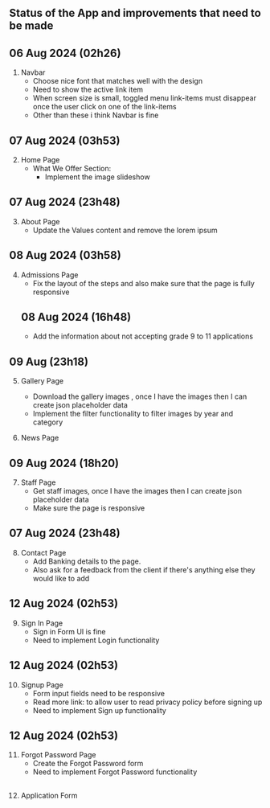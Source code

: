 ## Status of the App and improvements that need to be made

## 06 Aug 2024 (02h26)
1. Navbar
    - Choose nice font that matches well with the design
    - Need to show the active link item
    - When screen size is small, toggled menu link-items must disappear once the user click on one of the link-items
    - Other than these i think Navbar is fine

## 07 Aug 2024 (03h53)
2. Home Page
    - What We Offer Section: 
        - Implement the image slideshow

## 07 Aug 2024 (23h48)
3. About Page
    - Update the Values content and remove the lorem ipsum

## 08 Aug 2024 (03h58)
4. Admissions Page
    - Fix the layout of the steps and also make sure that the page is fully responsive
    ## 08 Aug 2024 (16h48)
    - Add the information about not accepting grade 9 to 11 applications

## 09 Aug (23h18)
5. Gallery Page
    - Download the gallery images , once I have the images then I can create json placeholder data
    - Implement the filter functionality to filter images by year and category

6. News Page

## 09 Aug 2024 (18h20)
7. Staff Page
    - Get staff images, once I have the images then I can create json placeholder data 
    - Make sure the page is responsive 

## 07 Aug 2024 (23h48)
8. Contact Page
    - Add Banking details to the page.
    - Also ask for a feedback from the client if there's anything else they would like to add

## 12 Aug 2024 (02h53)
9. Sign In Page
    - Sign in Form UI is fine
    - Need to implement Login functionality

## 12 Aug 2024 (02h53)
10. Signup Page
    - Form input fields need to be responsive
    - Read more link: to allow user to read privacy policy before signing up
    - Need to implement Sign up functionality

## 12 Aug 2024 (02h53)
11. Forgot Password Page
    - Create the Forgot Password form
    - Need to implement Forgot Password functionality

## 
12. Application Form

